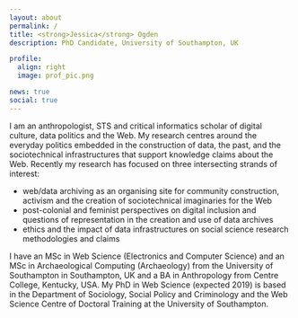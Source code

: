 ```yaml
---
layout: about
permalink: /
title: <strong>Jessica</strong> Ogden
description: PhD Candidate, University of Southampton, UK

profile:
  align: right
  image: prof_pic.png

news: true
social: true
---
```


I am an anthropologist, STS and critical informatics scholar of digital culture, data politics and the Web. My research centres around the everyday politics embedded in the construction of data, the past, and the sociotechnical infrastructures that support knowledge claims about the Web. Recently my research has focused on three intersecting strands of interest:

<ul>
	<li>web/data archiving as an organising site for community construction, activism and the creation of sociotechnical imaginaries for the Web</li>
	<li>post-colonial and feminist perspectives on digital inclusion and questions of representation in the creation and use of data archives</li>
	<li>ethics and the impact of data infrastructures on social science research methodologies and claims</li>
</ul>

I have an MSc in Web Science (Electronics and Computer Science) and an MSc in Archaeological Computing (Archaeology) from the University of Southampton in Southampton, UK and a BA in Anthropology from Centre College, Kentucky, USA. My PhD in Web Science (expected 2019) is based in the Department of Sociology, Social Policy and Criminology and the Web Science Centre of Doctoral Training at the University of Southampton.


